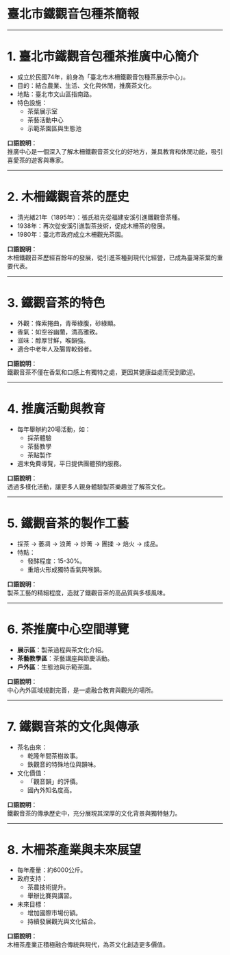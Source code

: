 # 臺北市鐵觀音包種茶簡報

---

# 1. 臺北市鐵觀音包種茶推廣中心簡介
- 成立於民國74年，前身為「臺北市木柵鐵觀音包種茶展示中心」。
- 目的：結合農業、生活、文化與休閒，推廣茶文化。
- 地點：臺北市文山區指南路。
- 特色設施：
  - 茶葉展示室
  - 茶藝活動中心
  - 示範茶園區與生態池

**口語說明**：  
推廣中心是一個深入了解木柵鐵觀音茶文化的好地方，兼具教育和休閒功能，吸引喜愛茶的遊客與專家。

---

# 2. 木柵鐵觀音茶的歷史
- 清光緒21年（1895年）：張氏祖先從福建安溪引進鐵觀音茶種。
- 1938年：再次從安溪引進製茶技術，促成木柵茶的發展。
- 1980年：臺北市政府成立木柵觀光茶園。

**口語說明**：  
木柵鐵觀音茶歷經百餘年的發展，從引進茶種到現代化經營，已成為臺灣茶葉的重要代表。

---

# 3. 鐵觀音茶的特色
- 外觀：條索捲曲，青蒂綠腹，砂綠顯。
- 香氣：如空谷幽蘭，清高雅致。
- 滋味：醇厚甘鮮，喉韻強。
- 適合中老年人及腸胃較弱者。

**口語說明**：  
鐵觀音茶不僅在香氣和口感上有獨特之處，更因其健康益處而受到歡迎。

---

# 4. 推廣活動與教育
- 每年舉辦約20場活動，如：
  - 採茶體驗
  - 茶藝教學
  - 茶點製作
- 週末免費導覽，平日提供團體預約服務。

**口語說明**：  
透過多樣化活動，讓更多人親身體驗製茶樂趣並了解茶文化。

---

# 5. 鐵觀音茶的製作工藝
- 採茶 → 萎凋 → 浪菁 → 炒菁 → 團揉 → 焙火 → 成品。
- 特點：
  - 發酵程度：15-30%。
  - 重焙火形成獨特香氣與喉韻。

**口語說明**：  
製茶工藝的精細程度，造就了鐵觀音茶的高品質與多樣風味。

---

# 6. 茶推廣中心空間導覽
- **展示區**：製茶過程與茶文化介紹。
- **茶藝教學區**：茶藝講座與節慶活動。
- **戶外區**：生態池與示範茶園。

**口語說明**：  
中心內外區域規劃完善，是一處融合教育與觀光的場所。

---

# 7. 鐵觀音茶的文化與傳承
- 茶名由來：
  - 乾隆年間茶樹故事。
  - 鉄觀音的特殊地位與韻味。
- 文化價值：
  - 「觀音韻」的評價。
  - 國內外知名度高。

**口語說明**：  
鐵觀音茶的傳承歷史中，充分展現其深厚的文化背景與獨特魅力。

---

# 8. 木柵茶產業與未來展望
- 每年產量：約6000公斤。
- 政府支持：
  - 茶農技術提升。
  - 舉辦比賽與講習。
- 未來目標：
  - 增加國際市場份額。
  - 持續發展觀光與文化結合。

**口語說明**：  
木柵茶產業正積極融合傳統與現代，為茶文化創造更多價值。
